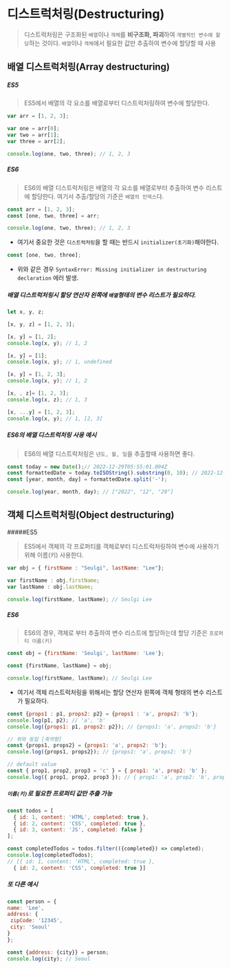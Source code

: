 # 디스트럭처링(Destructuring)
> 디스트럭처링은 구조화된 `배열`이나 `객체`를 **비구조화, 파괴**하여 `개별적인 변수에 할당`하는 것이다.
>  `배열`이나 `객체`에서 필요한 값만 추출하여 변수에 할당할 때 사용

## 배열 디스트럭처링(Array destructuring)
##### ES5
> ES5에서 배열의 각 요소를 배열로부터 디스트럭처링하여 변수에 할당한다.
```jsx
var arr = [1, 2, 3];

var one = arr[0];
var two = arr[1];
var three = arr[2];

console.log(one, two, three); // 1, 2, 3
```

##### ES6
> ES6의 배열 디스트럭처링은 배열의 각 요소를 배열로부터 추출하여 변수 리스트에 할당한다.
> 여기서 추출/할당의 기준은 `배열의 인덱스`다.

```jsx
const arr = [1, 2, 3];
const [one, two, three] = arr;

console.log(one, two, three); // 1, 2, 3
```
- 여기서 중요한 것은 `디스트럭처링`을 할 때는 반드시 `initializer(초기화)`해야한다.

```jsx
const [one, two, three];
```
- 위와 같은 경우 `SyntaxError: Missing initializer in destructuring declaration` 에러 발생.

##### 배열 디스트럭처링시 할당 연산자 왼쪽에 `배열`형태의 변수 리스트가 필요하다.
```jsx
let x, y, z;

[x, y, z] = [1, 2, 3];

[x, y] = [1, 2];
console.log(x, y); // 1, 2

[x, y] = [1];
console.log(x, y); // 1, undefined

[x, y] = [1, 2, 3];
console.log(x, y); // 1, 2

[x, , z]= [1, 2, 3];
console.log(x, z); // 1, 3

[x, ...y] = [1, 2, 3];
console.log(x, y); // 1, [2, 3]
```

##### ES6의 배열 디스트럭처링 사용 예시
> ES6의 배열 디스트럭처링은 `년도, 월, 일`을 추출할때 사용하면 좋다.
```jsx
const today = new Date();// 2022-12-29T05:55:01.094Z
const formattedDate = today.toISOString().substring(0, 10); // 2022-12-29
const [year, month, day] = formattedDate.split('-');

console.log(year, month, day); // ["2022", "12", "29"]
```

## 객체 디스트럭처링(Object destructuring)
#####ES5
>ES5에서 객체의 각 프로퍼티를 객체로부터 디스트럭처링하여 변수에 사용하기 위해 이름(키) 사용한다.
```jsx
var obj = { firstName : "Seulgi", lastName: "Lee"};

var firstName : obj.firstName;
var lastName : obj.lastName;

console.log(firstName, lastName); // Seulgi Lee
```

##### ES6
> ES6의 경우, 객체로 부터 추출하여 변수 리스트에 할당하는데 할당 기준은 `프로퍼티 이름(키)`
```jsx
const obj = {firstName: 'Seulgi', lastName: 'Lee'};

const {firstName, lastName} = obj;

console.log(firstName, lastName); // Seulgi Lee
```
- 여기서 객체 리스트럭처링을 위해서는 할당 연산자 왼쪽에 객체 형태의 변수 리스트가 필요하다.
```jsx
const {props1 : p1, props2: p2} = {props1 : 'a', props2: 'b'};
console.log(p1, p2); // 'a', 'b'
console.log({props1: p1, props2: p2}); // {props1: 'a', props2: 'b'}

// 위와 동일 [축약형]
const {props1, props2} = {props1: 'a', props2: 'b'};
console.log({props1, props2}); // {props1: 'a', props2: 'b'}

// default value
const { prop1, prop2, prop3 = 'c' } = { prop1: 'a', prop2: 'b' };
console.log({ prop1, prop2, prop3 }); // { prop1: 'a', prop2: 'b', prop3: 'c' }
 ```
 
 ##### `이름(키)`로 필요한 프로퍼티 값만 추출 가능
 ```jsx
 const todos = [
   { id: 1, content: 'HTML', completed: true },
   { id: 2, content: 'CSS', completed: true },
   { id: 3, content: 'JS', completed: false }
 ];
 
 const completedTodos = todos.filter(({completed}) => completed);
 console.log(completedTodos); 
 // [{ id: 1, content: 'HTML', completed: true },
   { id: 2, content: 'CSS', completed: true }]
 ```
 ##### 또 다른 예시
 ```jsx
 const person = {
 name: 'Lee',
 address: {
  zipCode: '12345',
  city: 'Seoul'
 }
};

const {address: {city}} = person;
console.log(city); // Seoul
 ```
 
